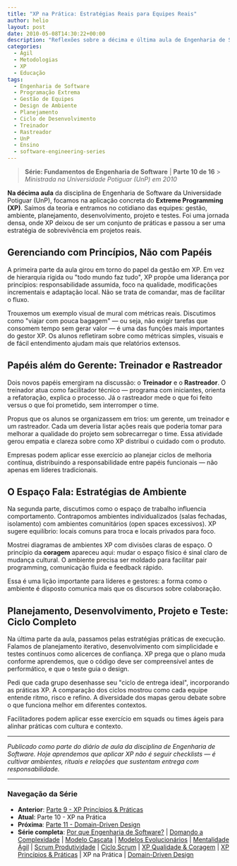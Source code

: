 ```yaml
---
title: "XP na Prática: Estratégias Reais para Equipes Reais"
author: helio
layout: post
date: 2010-05-08T14:30:22+00:00
description: "Reflexões sobre a décima e última aula de Engenharia de Software, explorando a aplicação concreta de Extreme Programming em ambientes reais de equipe."
categories:
  - Ágil
  - Metodologias
  - XP
  - Educação
tags:
  - Engenharia de Software
  - Programação Extrema
  - Gestão de Equipes
  - Design de Ambiente
  - Planejamento
  - Ciclo de Desenvolvimento
  - Treinador
  - Rastreador
  - UnP
  - Ensino
  - software-engineering-series
---
```


> **Série: Fundamentos de Engenharia de Software** | **Parte 10 de 16** > _Ministrada na Universidade Potiguar (UnP) em 2010_

**Na décima aula** da disciplina de Engenharia de Software da Universidade Potiguar (UnP), focamos na aplicação concreta do **Extreme Programming (XP)**. Saímos da teoria e entramos no cotidiano das equipes: gestão, ambiente, planejamento, desenvolvimento, projeto e testes. Foi uma jornada densa, onde XP deixou de ser um conjunto de práticas e passou a ser uma estratégia de sobrevivência em projetos reais.

## Gerenciando com Princípios, Não com Papéis

A primeira parte da aula girou em torno do papel da gestão em XP. Em vez de hierarquia rígida ou "todo mundo faz tudo", XP propõe uma liderança por princípios: responsabilidade assumida, foco na qualidade, modificações incrementais e adaptação local. Não se trata de comandar, mas de facilitar o fluxo.

Trouxemos um exemplo visual de mural com métricas reais. Discutimos como "viajar com pouca bagagem" — ou seja, não exigir tarefas que consomem tempo sem gerar valor — é uma das funções mais importantes do gestor XP. Os alunos refletiram sobre como métricas simples, visuais e de fácil entendimento ajudam mais que relatórios extensos.

## Papéis além do Gerente: Treinador e Rastreador

Dois novos papéis emergiram na discussão: o **Treinador** e o **Rastreador**. O treinador atua como facilitador técnico — programa com iniciantes, orienta a refatoração, explica o processo. Já o rastreador mede o que foi feito versus o que foi prometido, sem interromper o time.

Propus que os alunos se organizassem em trios: um gerente, um treinador e um rastreador. Cada um deveria listar ações reais que poderia tomar para melhorar a qualidade do projeto sem sobrecarregar o time. Essa atividade gerou empatia e clareza sobre como XP distribui o cuidado com o produto.

Empresas podem aplicar esse exercício ao planejar ciclos de melhoria contínua, distribuindo a responsabilidade entre papéis funcionais — não apenas em líderes tradicionais.

## O Espaço Fala: Estratégias de Ambiente

Na segunda parte, discutimos como o espaço de trabalho influencia comportamento. Contrapomos ambientes individualizados (salas fechadas, isolamento) com ambientes comunitários (open spaces excessivos). XP sugere equilíbrio: locais comuns para troca e locais privados para foco.

Mostrei diagramas de ambientes XP com divisões claras de espaço. O princípio da **coragem** apareceu aqui: mudar o espaço físico é sinal claro de mudança cultural. O ambiente precisa ser moldado para facilitar pair programming, comunicação fluida e feedback rápido.

Essa é uma lição importante para líderes e gestores: a forma como o ambiente é disposto comunica mais que os discursos sobre colaboração.

## Planejamento, Desenvolvimento, Projeto e Teste: Ciclo Completo

Na última parte da aula, passamos pelas estratégias práticas de execução. Falamos de planejamento iterativo, desenvolvimento com simplicidade e testes contínuos como alicerces de confiança. XP prega que o plano muda conforme aprendemos, que o código deve ser compreensível antes de performático, e que o teste guia o design.

Pedi que cada grupo desenhasse seu "ciclo de entrega ideal", incorporando as práticas XP. A comparação dos ciclos mostrou como cada equipe entende ritmo, risco e refino. A diversidade dos mapas gerou debate sobre o que funciona melhor em diferentes contextos.

Facilitadores podem aplicar esse exercício em squads ou times ágeis para alinhar práticas com cultura e contexto.

---

_Publicado como parte do diário de aula da disciplina de Engenharia de Software. Hoje aprendemos que aplicar XP não é seguir checklists — é cultivar ambientes, rituais e relações que sustentam entrega com responsabilidade._

---

### **Navegação da Série**

- **Anterior**: [Parte 9 - XP Princípios & Práticas](../2010-05-01-xp-principles-practices/)
- **Atual**: Parte 10 - XP na Prática
- **Próxima**: [Parte 11 - Domain-Driven Design](../2010-05-15-domain-driven-design/)
- **Série completa**: [Por que Engenharia de Software?](../2010-02-24-software-engineering-purpose/) | [Domando a Complexidade](../2010-03-02-complexity-process/) | [Modelo Cascata](../2010-03-10-waterfall-model/) | [Modelos Evolucionários](../2010-03-18-evolutionary-models/) | [Mentalidade Ágil](../2010-03-26-agile-mindset/) | [Scrum Produtividade](../2010-04-03-scrum-productivity/) | [Ciclo Scrum](../2010-04-11-scrum-cycle/) | [XP Qualidade & Coragem](../2010-04-19-xp-quality-courage/) | [XP Princípios & Práticas](../2010-05-01-xp-principles-practices/) | XP na Prática | [Domain-Driven Design](../2010-05-15-domain-driven-design/)
